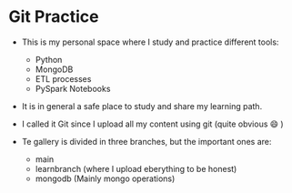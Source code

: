 # Git Practice 

- This is my personal space where I study and practice different tools:
	- Python
	- MongoDB
	- ETL processes
	- PySpark Notebooks
- It is in general a safe place to study and share my learning path.
- I called it Git since I upload all my content using git (quite obvious :smile: )

- Te gallery is divided in three branches, but the important ones are:
	- main
	- learnbranch (where I upload eberything to be honest)
	- mongodb (Mainly mongo operations)
